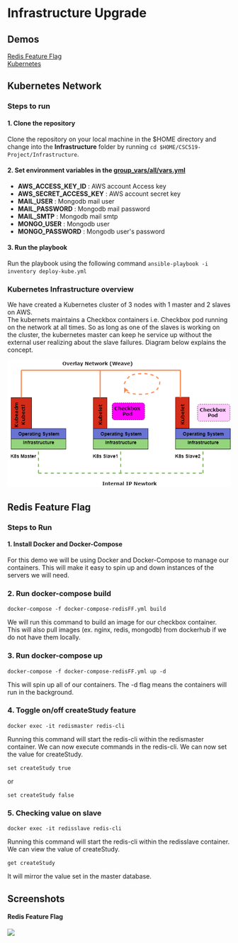 # Infrastructure Upgrade

## Demos
[Redis Feature Flag](https://youtu.be/EVDjo-KJ-40)  
[Kubernetes](https://youtu.be/PyV4RplfIQI)

## Kubernetes Network

### Steps to run
#### 1. Clone the repository
Clone the repository on your local machine in the $HOME directory and change into the __Infrastructure__ folder by running `cd $HOME/CSC519-Project/Infrastructure`.
#### 2.  Set environment variables in the [group_vars/all/vars.yml](./group_vars/all/vars.yml#L1)  
+ __AWS_ACCESS_KEY_ID__ : AWS account Access key
+ __AWS_SECRET_ACCESS_KEY__ : AWS account secret key
+ __MAIL_USER__ : Mongodb mail user
+ __MAIL_PASSWORD__ :  Mongodb mail password
+ __MAIL_SMTP__ : Mongodb mail smtp
+ __MONGO_USER__ : Mongodb user
+ __MONGO_PASSWORD__ : Mongodb user's password

#### 3. Run the playbook
Run the playbook using the following command `ansible-playbook -i inventory deploy-kube.yml`


### Kubernetes Infrastructure overview
We have created a Kubernetes cluster of 3 nodes with 1 master and 2 slaves on AWS.  
The kubernets maintains a Checkbox containers i.e. Checkbox pod running on the network at all times. So as long as one of the slaves is working on the cluster, the kubernetes master can keep he service up without the external user realizing about the slave failures. Diagram below explains the concept.

![](../tutorial-material/k8s.png)


## Redis Feature Flag
### Steps to Run
#### 1. Install Docker and Docker-Compose
For this demo we will be using Docker and Docker-Compose to manage our containers. This will make it easy to spin up and down instances of the servers we will need.

### 2. Run docker-compose build
```
docker-compose -f docker-compose-redisFF.yml build
```
We will run this command to build an image for our checkbox container. This will also pull images (ex. nginx, redis, mongodb) from dockerhub if we do not have them locally.

### 3. Run docker-compose up
```
docker-compose -f docker-compose-redisFF.yml up -d
```
This will spin up all of our containers. The -d flag means the containers will run in the background.

### 4. Toggle on/off createStudy feature
```
docker exec -it redismaster redis-cli
```
Running this command will start the redis-cli within the redismaster container. We can now execute commands in the redis-cli.
We can now set the value for createStudy.

```
set createStudy true
```

or

```
set createStudy false
```

### 5. Checking value on slave
```
docker exec -it redisslave redis-cli
```
Running this command will start the redis-cli within the redisslave container.
We can view the value of createStudy.
```
get createStudy
```
It will mirror the value set in the master database.

## Screenshots  

#### Redis Feature Flag  

![](../tutorial-material/Redis-feature-flag.gif)
